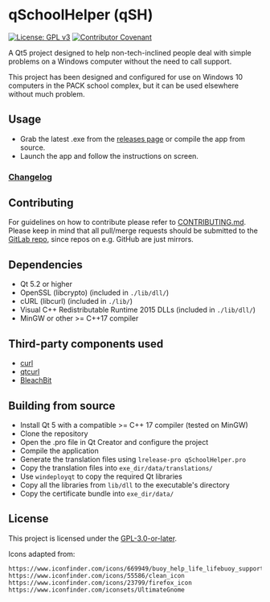 # qSchoolHelper (qSH)
[![License: GPL v3](https://img.shields.io/badge/License-GPLv3-blue.svg)](https://www.gnu.org/licenses/gpl-3.0) [![Contributor Covenant](https://img.shields.io/badge/Contributor%20Covenant-v2.0%20adopted-ff69b4.svg)](CODE_OF_CONDUCT.md)

A Qt5 project designed to help non-tech-inclined people deal with simple problems on a Windows computer without the need to call support. 

This project has been designed and configured for use on Windows 10 computers in the PACK school complex, but it can be used elsewhere without much problem.

## Usage

- Grab the latest .exe from the [releases page](https://gitlab.com/Atrate/qschoolhelper/releases) or compile the app from source.
- Launch the app and follow the instructions on screen.

### [Changelog](./CHANGELOG)

## Contributing

For guidelines on how to contribute please refer to [CONTRIBUTING.md](./CONTRIBUTING.md). Please keep in mind that all pull/merge requests should be submitted to the [GitLab repo](https://gitlab.com/Atrate/qschoolhelper), since repos on e.g. GitHub are just mirrors.

## Dependencies

- Qt 5.2 or higher
- OpenSSL (libcrypto) (included in `./lib/dll/`)
- cURL (libcurl) (included in `./lib/`)
- Visual C++ Redistributable Runtime 2015 DLLs (included in `./lib/dll/`)
- MinGW or other >= C++17 compiler

## Third-party components used

- [curl](https://github.com/curl/curl)
- [qtcurl](https://github.com/tarasvb/qtcurl)
- [BleachBit](https://www.bleachbit.org/)

## Building from source

- Install Qt 5 with a compatible >= C++ 17 compiler (tested on MinGW)
- Clone the repository
- Open the .pro file in Qt Creator and configure the project
- Compile the application
- Generate the translation files using `lrelease-pro qSchoolHelper.pro`
- Copy the translation files into `exe_dir/data/translations/`
- Use `windeployqt` to copy the required Qt libraries
- Copy all the libraries from `lib/dll` to the executable's directory
- Copy the certificate bundle into `exe_dir/data/`

## License
This project is licensed under the [GPL-3.0-or-later](https://www.gnu.org/licenses/gpl-3.0.html).

Icons adapted from:
```
https://www.iconfinder.com/icons/669949/buoy_help_life_lifebuoy_support_icon
https://www.iconfinder.com/icons/55586/clean_icon
https://www.iconfinder.com/icons/23799/firefox_icon
https://www.iconfinder.com/iconsets/UltimateGnome
``` 
